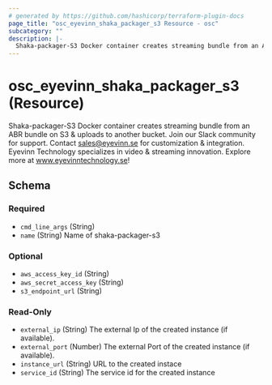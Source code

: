 ```yaml
---
# generated by https://github.com/hashicorp/terraform-plugin-docs
page_title: "osc_eyevinn_shaka_packager_s3 Resource - osc"
subcategory: ""
description: |-
  Shaka-packager-S3 Docker container creates streaming bundle from an ABR bundle on S3 &amp; uploads to another bucket. Join our Slack community for support. Contact sales@eyevinn.se for customization &amp; integration. Eyevinn Technology specializes in video &amp; streaming innovation. Explore more at http://www.eyevinntechnology.se!
---
```


# osc_eyevinn_shaka_packager_s3 (Resource)

Shaka-packager-S3 Docker container creates streaming bundle from an ABR bundle on S3 &amp; uploads to another bucket. Join our Slack community for support. Contact sales@eyevinn.se for customization &amp; integration. Eyevinn Technology specializes in video &amp; streaming innovation. Explore more at www.eyevinntechnology.se!



<!-- schema generated by tfplugindocs -->
## Schema

### Required

- `cmd_line_args` (String)
- `name` (String) Name of shaka-packager-s3

### Optional

- `aws_access_key_id` (String)
- `aws_secret_access_key` (String)
- `s3_endpoint_url` (String)

### Read-Only

- `external_ip` (String) The external Ip of the created instance (if available).
- `external_port` (Number) The external Port of the created instance (if available).
- `instance_url` (String) URL to the created instace
- `service_id` (String) The service id for the created instance
